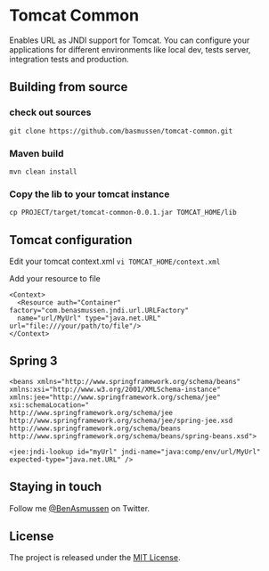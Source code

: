 Tomcat Common
=============

Enables URL as JNDI support for Tomcat. You can configure your applications for different environments like local dev, tests server, integration tests and production.


## Building from source


### check out sources
`git clone https://github.com/basmussen/tomcat-common.git`

### Maven build
`mvn clean install`


### Copy the lib to your tomcat instance
`cp PROJECT/target/tomcat-common-0.0.1.jar TOMCAT_HOME/lib`

## Tomcat configuration

Edit your tomcat context.xml
`vi TOMCAT_HOME/context.xml`

Add your resource to file

```
<Context>
  <Resource auth="Container" factory="com.benasmussen.jndi.url.URLFactory" 
  name="url/MyUrl" type="java.net.URL" url="file:///your/path/to/file"/>
</Context>
```

## Spring 3

```
<beans xmlns="http://www.springframework.org/schema/beans" 
xmlns:xsi="http://www.w3.org/2001/XMLSchema-instance" 
xmlns:jee="http://www.springframework.org/schema/jee"
xsi:schemaLocation="
http://www.springframework.org/schema/jee http://www.springframework.org/schema/jee/spring-jee.xsd
http://www.springframework.org/schema/beans http://www.springframework.org/schema/beans/spring-beans.xsd">
```

```
<jee:jndi-lookup id="myUrl" jndi-name="java:comp/env/url/MyUrl" expected-type="java.net.URL" />
```


## Staying in touch
Follow me [@BenAsmussen][] on Twitter. 

## License
The project is released under the [MIT License][].


[MIT License]: http://opensource.org/licenses/MIT
[@BenAsmussen]: https://twitter.com/BenAsmussen


